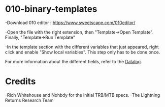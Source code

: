 # 010-binary-templates

-Download 010 editor : https://www.sweetscape.com/010editor/

-Open the file with the right extension, then "Template->Open Template". Finally, "Template->Run Template"

-In the template section with the different variables that just appeared, right click and enable "Show local variables". This step only has to be done once.

For more information about the different fields, refer to the [Datalog](https://github.com/LR-Research-Team/Datalog).

# Credits

-Rich Whitehouse and Nohbdy for the initial TRB/MTB specs.
-The Lightning Returns Research Team
